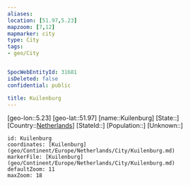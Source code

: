 ```yaml
---
aliases: 
location: [51.97,5.23]
mapzoom: [7,12] 
mapmarker: city 
type: City
tags:
- geo/City


SpocWebEntityId: 31681
isDeleted: false
confidential: public

title: Kuilenburg
---
```

[geo-lon::5.23]
[geo-lat::51.97]
[name::Kuilenburg]
[State::]
[Country::[Netherlands](geo/Continent/Europe/Netherlands.md)]
[StateId::]
[Population::]
[Unknown::]


```leaflet
id: Kuilenburg
coordinates: [Kuilenburg](geo/Continent/Europe/Netherlands/City/Kuilenburg.md)
markerFile: [Kuilenburg](geo/Continent/Europe/Netherlands/City/Kuilenburg.md)
defaultZoom: 11 
maxZoom: 18
```


